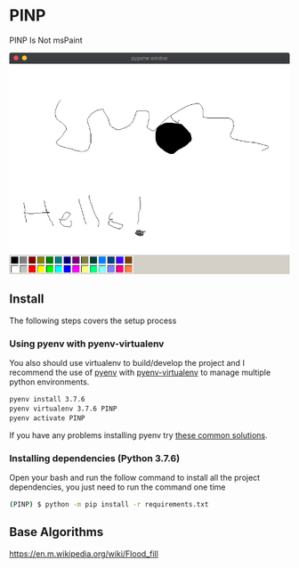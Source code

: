 # PINP
PINP Is Not msPaint

<img src="readme_assets/image2.png"></img>

## Install

The following steps covers the setup process

### Using pyenv with pyenv-virtualenv

You also should use virtualenv to build/develop the project and I recommend the use of [pyenv](https://github.com/pyenv/pyenv) with [pyenv-virtualenv](https://github.com/pyenv/pyenv-virtualenv) to manage multiple python environments.

```bash
pyenv install 3.7.6
pyenv virtualenv 3.7.6 PINP
pyenv activate PINP
```

If you have any problems installing pyenv try [these common solutions](https://github.com/pyenv/pyenv/wiki/Common-build-problems).

### Installing dependencies (Python 3.7.6)

Open your bash and run the follow command to install all the project dependencies, you just need to run the command one time

```bash
(PINP) $ python -m pip install -r requirements.txt
```

## Base Algorithms

https://en.m.wikipedia.org/wiki/Flood_fill
